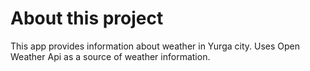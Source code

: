 # About this project
This app provides information about weather in Yurga city. Uses Open Weather Api as a source of weather information. 
